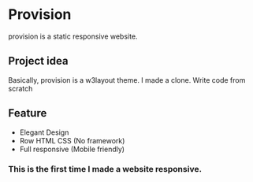 # Provision

provision is a static responsive website.

## Project idea

Basically, provision is a w3layout theme. I made a clone. Write code from scratch


## Feature
* Elegant Design
* Row HTML CSS (No framework)
* Full responsive (Mobile friendly)

### This is the first time I made a website responsive.